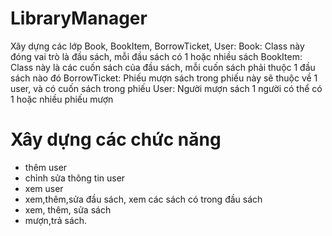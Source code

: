 # LibraryManager
Xây dựng các lớp Book, BookItem, BorrowTicket, User:
Book: Class này đóng vai trò là đầu sách, mỗi đầu sách có 1 hoặc nhiều sách
BookItem: Class này là các cuốn sách của đầu sách, mỗi cuốn sách phải thuộc 1 đầu sách nào đó
BorrowTicket: Phiếu mượn sách trong phiếu này sẽ thuộc về 1 user, và có cuốn sách trong phiếu
User: Người mượn sách 1 người có thể có 1 hoặc nhiều phiếu mượn
# Xây dựng các chức năng 
- thêm user
- chỉnh sửa thông tin user
- xem user
- xem,thêm,sửa đầu sách, xem các sách có trong đầu sách 
- xem, thêm, sửa sách
- mượn,trả sách.
